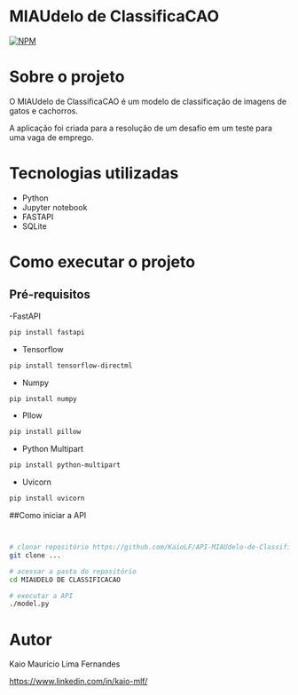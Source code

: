 # MIAUdelo de ClassificaCAO 
[![NPM](https://img.shields.io/npm/l/react)](https://github.com/KaioLF/API-MIAUdelo-de-ClassificaCAO/blob/main/LICENSE) 

# Sobre o projeto

O MIAUdelo de ClassificaCAO é um modelo de classificação de imagens de gatos e cachorros.

A aplicação foi criada para a resolução de um desafio em um teste para uma vaga de emprego.


# Tecnologias utilizadas
- Python
- Jupyter notebook
- FASTAPI
- SQLite

# Como executar o projeto

## Pré-requisitos

-FastAPI
```bash
pip install fastapi
```

- Tensorflow
```bash
pip install tensorflow-directml
```
- Numpy
```bash
pip install numpy
```
- Pllow
```bash
pip install pillow
```
- Python Multipart
```bash
pip install python-multipart
```
- Uvicorn
```bash
pip install uvicorn
```

##Como iniciar a API

```bash


# clonar repositório https://github.com/KaioLF/API-MIAUdelo-de-ClassificaCAO
git clone ...

# acessar a pasta do repositório
cd MIAUDELO DE CLASSIFICACAO

# executar a API
./model.py

```


# Autor

Kaio Mauricio Lima Fernandes

https://www.linkedin.com/in/kaio-mlf/
